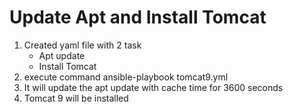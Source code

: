 # Update Apt and Install Tomcat
1. Created yaml file with 2 task
    * Apt update
    * Install Tomcat
2. execute command ansible-playbook tomcat9.yml
3. It will update the apt update with cache time for 3600 seconds
4. Tomcat 9 will be installed
